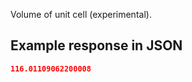 Volume of unit cell (experimental).











## Example response in JSON

```json
116.01109062200008
```

